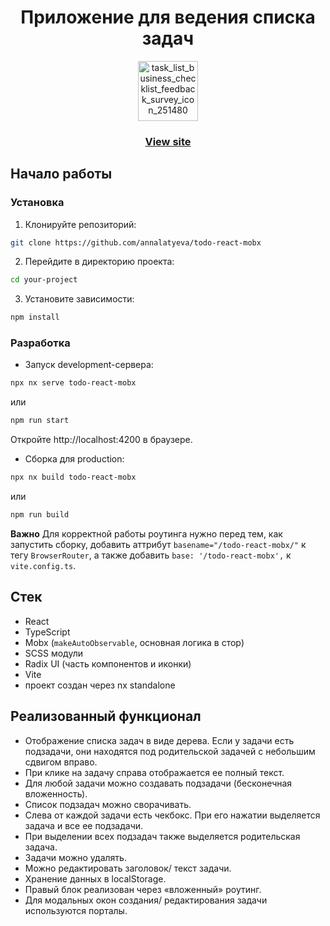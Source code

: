 <h1 align='center'>Приложение для ведения списка задач</h1>
<p align='center'><img width="96" height="96" alt="task_list_business_checklist_feedback_survey_icon_251480" src="https://github.com/user-attachments/assets/e1523dc1-e2ce-458f-8339-d6e9ce74ec59" /></p>
<h3 align="center"><a href="https://annalatyeva.github.io/todo-react-mobx/">View site</a></h3>

## Начало работы

### Установка
1. Клонируйте репозиторий:
```bash
git clone https://github.com/annalatyeva/todo-react-mobx
```

2. Перейдите в директорию проекта:
```bash
cd your-project
```

3. Установите зависимости:
```bash
npm install
```

### Разработка

- Запуск development-сервера:
```bash
npx nx serve todo-react-mobx
```
или
```bash
npm run start
```

Откройте http://localhost:4200 в браузере.

- Сборка для production:
```bash
npx nx build todo-react-mobx
```
или
```bash
npm run build
```
**Важно**
Для корректной работы роутинга нужно перед тем, как запустить сборку, добавить аттрибут `basename="/todo-react-mobx/"` к тегу `BrowserRouter`, а также добавить `base: '/todo-react-mobx',` к `vite.config.ts`. 

## Стек
* React
* TypeScript
* Mobx (`makeAutoObservable`, основная логика в стор)
* SCSS модули
* Radix UI (часть компонентов и иконки)
* Vite
* проект создан через nx standalone

## Реализованный функционал
* Отображение списка задач в виде дерева. Если у задачи есть подзадачи, они находятся под родительской задачей с небольшим сдвигом вправо.
* При клике на задачу справа отображается ее полный текст.
* Для любой задачи можно создавать подзадачи (бесконечная вложенность).
* Список подзадач можно сворачивать.
* Слева от каждой задачи есть чекбокс. При его нажатии выделяется задача и все ее подзадачи.
* При выделении всех подзадач также выделяется родительская задача.
* Задачи можно удалять.
* Можно редактировать заголовок/ текст задачи.
* Хранение данных в localStorage.
* Правый блок реализован через «вложенный» роутинг.
* Для модальных окон создания/ редактирования задачи используются порталы.






